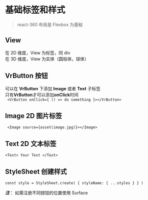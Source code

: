 # 基础标签和样式

> react-360 布局是 Flexbox 为基础

## View

在 2D 维度，View 为标签，同 div  
在 3D 维度，View 为实体（圆柱体，球体）

## VrButton 按钮

可以在 **VrButton** 下添加 **Image** 或者 **Text** 子标签  
只有**VrButton**才可以添加**onClick**时间  
` <VrButton onClick={ () => do something }></VrButton>`

## Image 2D 图片标签

` <Image source={asset(image.jpg)}></Image>`

## Text 2D 文本标签

`<Text> Your Text </Text>`

## StyleSheet 创建样式

`const style = StyleSheet.create( { styleName: { ...styles } } )`

**_注_**： 如需注册不同按钮的位置使用 Surface
